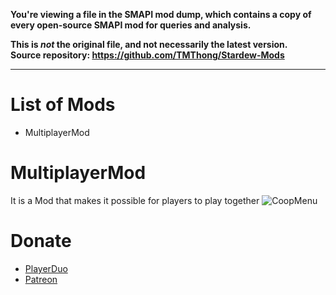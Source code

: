 **You're viewing a file in the SMAPI mod dump, which contains a copy of every open-source SMAPI mod
for queries and analysis.**

**This is _not_ the original file, and not necessarily the latest version.**  
**Source repository: https://github.com/TMThong/Stardew-Mods**

----

# List of Mods
+ MultiplayerMod
# MultiplayerMod
It is a Mod that makes it possible for players to play together
![CoopMenu](https://i.ibb.co/1mqvVn3/z4251397821183-21ffafe72030b6983f0f47cfd097bacb.jpg  "CoopMenu")
# Donate
+ [PlayerDuo](https://playerduo.net/thongdev)
+ [Patreon](https://www.patreon.com/thongdev)

